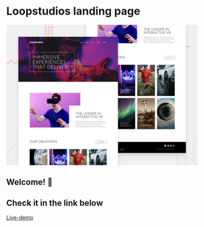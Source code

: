 # Loopstudios landing page

![Design preview for the Loopstudios landing page coding challenge](./design/desktop-preview.jpg)

## Welcome! 👋








## Check it in the link below 

[Live-demo](https://loopstudio-by-belgacem.netlify.app/)









